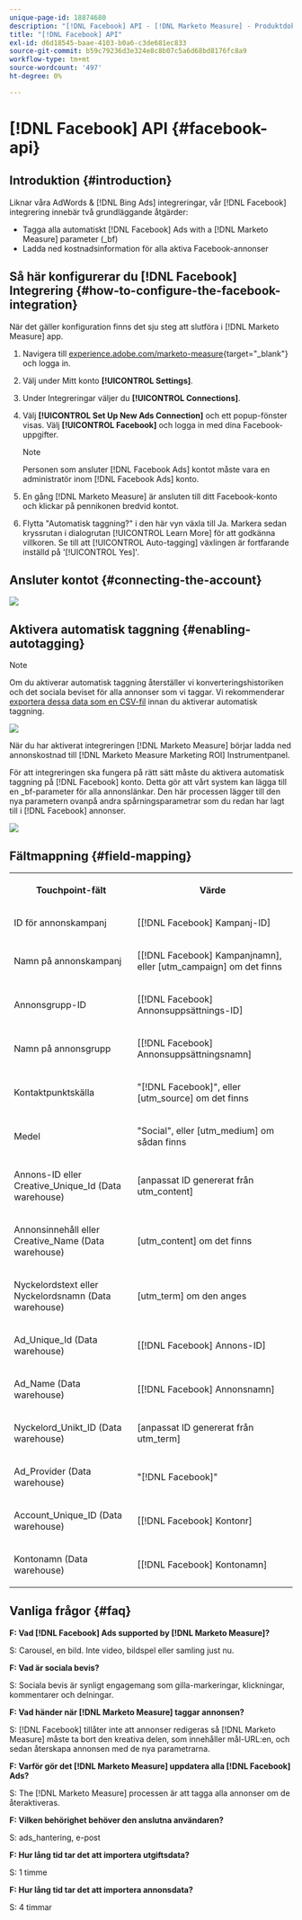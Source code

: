 ```yaml
---
unique-page-id: 18874680
description: "[!DNL Facebook] API - [!DNL Marketo Measure] - Produktdokumentation"
title: "[!DNL Facebook] API"
exl-id: d6d18545-baae-4103-b0a6-c3de681ec833
source-git-commit: b59c79236d3e324e8c8b07c5a6d68bd8176fc8a9
workflow-type: tm+mt
source-wordcount: '497'
ht-degree: 0%

---
```


# [!DNL Facebook] API {#facebook-api}

## Introduktion {#introduction}

Liknar våra AdWords &amp; [!DNL Bing Ads] integreringar, vår [!DNL Facebook] integrering innebär två grundläggande åtgärder:

* Tagga alla automatiskt [!DNL Facebook] Ads with a [!DNL Marketo Measure] parameter (_bf)
* Ladda ned kostnadsinformation för alla aktiva Facebook-annonser

## Så här konfigurerar du [!DNL Facebook] Integrering {#how-to-configure-the-facebook-integration}

När det gäller konfiguration finns det sju steg att slutföra i [!DNL Marketo Measure] app.

1. Navigera till [experience.adobe.com/marketo-measure](https://experience.adobe.com/marketo-measure){target=&quot;_blank&quot;} och logga in.
1. Välj under Mitt konto **[!UICONTROL Settings]**.
1. Under Integreringar väljer du **[!UICONTROL Connections]**.
1. Välj **[!UICONTROL Set Up New Ads Connection]** och ett popup-fönster visas. Välj **[!UICONTROL Facebook]** och logga in med dina Facebook-uppgifter.

   >[!NOTE]
   >
   >Personen som ansluter [!DNL Facebook Ads] kontot måste vara en administratör inom [!DNL Facebook Ads] konto.

1. En gång [!DNL Marketo Measure] är ansluten till ditt Facebook-konto och klickar på pennikonen bredvid kontot.
1. Flytta &quot;Automatisk taggning?&quot; i den här vyn växla till Ja. Markera sedan kryssrutan i dialogrutan [!UICONTROL Learn More] för att godkänna villkoren. Se till att [!UICONTROL Auto-tagging] växlingen är fortfarande inställd på &#39;[!UICONTROL Yes]&#39;.

## Ansluter kontot {#connecting-the-account}

![](assets/1.gif)

## Aktivera automatisk taggning {#enabling-autotagging}

>[!NOTE]
>
>Om du aktiverar automatisk taggning återställer vi konverteringshistoriken och det sociala beviset för alla annonser som vi taggar. Vi rekommenderar [exportera dessa data som en CSV-fil](https://www.facebook.com/business/help/205067636197240) innan du aktiverar automatisk taggning.

![](assets/2-2.png)

När du har aktiverat integreringen [!DNL Marketo Measure] börjar ladda ned annonskostnad till [!DNL Marketo Measure Marketing ROI] Instrumentpanel.

För att integreringen ska fungera på rätt sätt måste du aktivera automatisk taggning på [!DNL Facebook] konto. Detta gör att vårt system kan lägga till en _bf-parameter för alla annonslänkar. Den här processen lägger till den nya parametern ovanpå andra spårningsparametrar som du redan har lagt till i [!DNL Facebook] annonser.

![](assets/3.gif)

## Fältmappning {#field-mapping}

<table> 
 <colgroup> 
  <col> 
  <col> 
 </colgroup> 
 <tbody> 
  <tr> 
   <th><p><strong>Touchpoint-fält</strong></p></th> 
   <th><p><strong>Värde</strong></p></th> 
  </tr> 
  <tr> 
   <td><p>ID för annonskampanj</p></td> 
   <td><p>[[!DNL Facebook] Kampanj-ID]</p></td> 
  </tr> 
  <tr> 
   <td><p>Namn på annonskampanj </p></td> 
   <td><p>[[!DNL Facebook] Kampanjnamn], eller [utm_campaign] om det finns</p></td> 
  </tr> 
  <tr> 
   <td><p>Annonsgrupp-ID</p></td> 
   <td><p>[[!DNL Facebook] Annonsuppsättnings-ID]</p></td> 
  </tr> 
  <tr> 
   <td><p>Namn på annonsgrupp</p></td> 
   <td><p>[[!DNL Facebook] Annonsuppsättningsnamn]</p></td> 
  </tr> 
  <tr> 
   <td><p>Kontaktpunktskälla</p></td> 
   <td><p>"[!DNL Facebook]", eller [utm_source] om det finns</p></td> 
  </tr> 
  <tr> 
   <td><p>Medel</p></td> 
   <td><p>"Social", eller [utm_medium] om sådan finns</p></td> 
  </tr> 
  <tr> 
   <td><p>Annons-ID eller Creative_Unique_Id (Data warehouse)</p></td> 
   <td><p>[anpassat ID genererat från utm_content]</p></td> 
  </tr> 
  <tr> 
   <td><p>Annonsinnehåll eller Creative_Name (Data warehouse)</p></td> 
   <td><p>[utm_content] om det finns</p></td> 
  </tr> 
  <tr> 
   <td><p>Nyckelordstext eller Nyckelordsnamn (Data warehouse)</p></td> 
   <td><p>[utm_term] om den anges</p></td> 
  </tr> 
  <tr> 
   <td><p>Ad_Unique_Id (Data warehouse)</p></td> 
   <td><p>[[!DNL Facebook] Annons-ID]</p></td> 
  </tr> 
  <tr> 
   <td><p>Ad_Name (Data warehouse)</p></td> 
   <td><p>[[!DNL Facebook] Annonsnamn]</p></td> 
  </tr> 
  <tr> 
   <td><p>Nyckelord_Unikt_ID (Data warehouse)</p></td> 
   <td><p>[anpassat ID genererat från utm_term]</p></td> 
  </tr> 
  <tr> 
   <td><p>Ad_Provider (Data warehouse)</p></td> 
   <td><p>"[!DNL Facebook]"</p></td> 
  </tr> 
  <tr> 
   <td><p>Account_Unique_ID (Data warehouse)</p></td> 
   <td><p>[[!DNL Facebook] Kontonr]</p></td> 
  </tr> 
  <tr> 
   <td><p>Kontonamn (Data warehouse)</p></td> 
   <td><p>[[!DNL Facebook] Kontonamn]</p></td> 
  </tr> 
 </tbody> 
</table>

## Vanliga frågor {#faq}

**F: Vad [!DNL Facebook] Ads supported by [!DNL Marketo Measure]?**

S: Carousel, en bild. Inte video, bildspel eller samling just nu.

**F: Vad är sociala bevis?**

S: Sociala bevis är synligt engagemang som gilla-markeringar, klickningar, kommentarer och delningar.

**F: Vad händer när [!DNL Marketo Measure] taggar annonsen?**

S: [!DNL Facebook] tillåter inte att annonser redigeras så [!DNL Marketo Measure] måste ta bort den kreativa delen, som innehåller mål-URL:en, och sedan återskapa annonsen med de nya parametrarna.

**F: Varför gör det [!DNL Marketo Measure] uppdatera alla [!DNL Facebook] Ads?**

S: The [!DNL Marketo Measure] processen är att tagga alla annonser om de återaktiveras.

**F: Vilken behörighet behöver den anslutna användaren?**

S: ads_hantering, e-post

**F: Hur lång tid tar det att importera utgiftsdata?**

S: 1 timme

**F: Hur lång tid tar det att importera annonsdata?**

S: 4 timmar
